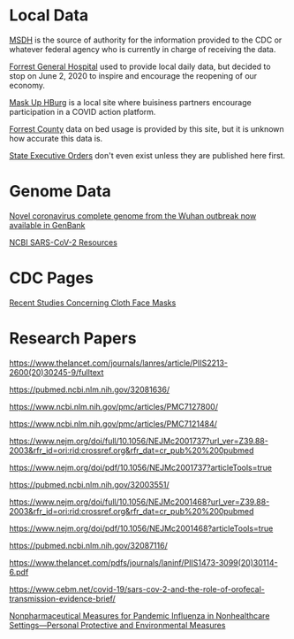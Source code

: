 
# Local Data

[MSDH](https://msdh.ms.gov/msdhsite/_static/14,0,420.html ) is the source 
of authority for the information provided to the CDC  or whatever federal 
agency who is currently in charge of receiving the data.

[Forrest General Hospital](https://fhcovid19.com/) used to provide local 
daily data, but decided to stop on June 2, 2020 to inspire and encourage 
the reopening of our economy.

[Mask Up HBurg](http://maskuphburg.com/index.html) is a local site where 
buisiness partners encourage participation in a COVID action platform.


[Forrest County](https://covidactnow.org/us/ms/county/forrest_county?s=647107)
data on bed usage is provided by this site, but it is unknown how accurate this 
data is.

[State Executive Orders](https://www.sos.ms.gov/content/executiveorders/) don't
even exist unless they are published here first.


# Genome Data 

[Novel coronavirus complete genome from the Wuhan outbreak now available in GenBank](https://ncbiinsights.ncbi.nlm.nih.gov/2020/01/13/novel-coronavirus/)

[NCBI SARS-CoV-2 Resources](https://www.ncbi.nlm.nih.gov/sars-cov-2/)


# CDC Pages

[Recent Studies Concerning Cloth Face Masks](https://www.cdc.gov/coronavirus/2019-ncov/prevent-getting-sick/cloth-face-cover-guidance.html#recent-studies)


# Research Papers


https://www.thelancet.com/journals/lanres/article/PIIS2213-2600(20)30245-9/fulltext

https://pubmed.ncbi.nlm.nih.gov/32081636/

https://www.ncbi.nlm.nih.gov/pmc/articles/PMC7127800/

https://www.ncbi.nlm.nih.gov/pmc/articles/PMC7121484/

https://www.nejm.org/doi/full/10.1056/NEJMc2001737?url_ver=Z39.88-2003&rfr_id=ori:rid:crossref.org&rfr_dat=cr_pub%20%200pubmed

https://www.nejm.org/doi/pdf/10.1056/NEJMc2001737?articleTools=true

https://pubmed.ncbi.nlm.nih.gov/32003551/

https://www.nejm.org/doi/full/10.1056/NEJMc2001468?url_ver=Z39.88-2003&rfr_id=ori:rid:crossref.org&rfr_dat=cr_pub%20%200pubmed

https://www.nejm.org/doi/pdf/10.1056/NEJMc2001468?articleTools=true

https://pubmed.ncbi.nlm.nih.gov/32087116/

https://www.thelancet.com/pdfs/journals/laninf/PIIS1473-3099(20)30114-6.pdf


https://www.cebm.net/covid-19/sars-cov-2-and-the-role-of-orofecal-transmission-evidence-brief/



[Nonpharmaceutical Measures for Pandemic Influenza in Nonhealthcare Settings—Personal Protective and Environmental Measures](https://wwwnc.cdc.gov/eid/article/26/5/19-0994_article)



